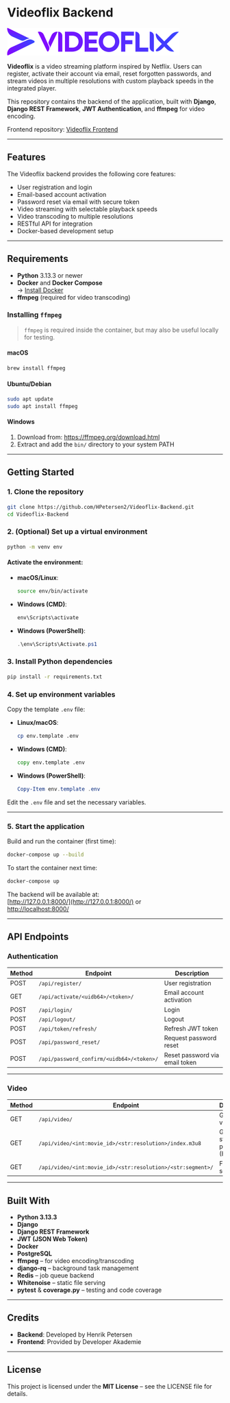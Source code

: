 # Videoflix Backend

![Logo](/static/assets/logo_icon.svg)

**Videoflix** is a video streaming platform inspired by Netflix. Users can register, activate their account via email, reset forgotten passwords, and stream videos in multiple resolutions with custom playback speeds in the integrated player.

This repository contains the backend of the application, built with **Django**, **Django REST Framework**, **JWT Authentication**, and **ffmpeg** for video encoding.

Frontend repository: [Videoflix Frontend](https://github.com/HPetersen2/Videoflix-Frontend.git)

---

## Features

The Videoflix backend provides the following core features:

- User registration and login  
- Email-based account activation  
- Password reset via email with secure token  
- Video streaming with selectable playback speeds  
- Video transcoding to multiple resolutions  
- RESTful API for integration  
- Docker-based development setup  

---

## Requirements

- **Python** 3.13.3 or newer  
- **Docker** and **Docker Compose**  
  → [Install Docker](https://docs.docker.com/get-docker/)  
- **ffmpeg** (required for video transcoding)

### Installing `ffmpeg`

> `ffmpeg` is required inside the container, but may also be useful locally for testing.

#### macOS

```bash
brew install ffmpeg
```

#### Ubuntu/Debian

```bash
sudo apt update
sudo apt install ffmpeg
```

#### Windows

1. Download from: https://ffmpeg.org/download.html  
2. Extract and add the `bin/` directory to your system PATH

---

## Getting Started

### 1. Clone the repository

```bash
git clone https://github.com/HPetersen2/Videoflix-Backend.git
cd Videoflix-Backend
```

### 2. (Optional) Set up a virtual environment

```bash
python -m venv env
```

#### Activate the environment:

- **macOS/Linux**:
  ```bash
  source env/bin/activate
  ```

- **Windows (CMD)**:
  ```cmd
  env\Scripts\activate
  ```

- **Windows (PowerShell)**:
  ```powershell
  .\env\Scripts\Activate.ps1
  ```

### 3. Install Python dependencies

```bash
pip install -r requirements.txt
```

### 4. Set up environment variables

Copy the template `.env` file:

- **Linux/macOS**:
  ```bash
  cp env.template .env
  ```

- **Windows (CMD)**:
  ```cmd
  copy env.template .env
  ```

- **Windows (PowerShell)**:
  ```powershell
  Copy-Item env.template .env
  ```

Edit the `.env` file and set the necessary variables.

---

### 5. Start the application

Build and run the container (first time):

```bash
docker-compose up --build
```

To start the container next time:

```bash
docker-compose up
```

The backend will be available at:  
[http://127.0.0.1:8000/](http://127.0.0.1:8000/) or  
[http://localhost:8000/](http://localhost:8000/)

---

## API Endpoints

### Authentication

| Method | Endpoint                                         | Description                     |
|--------|--------------------------------------------------|---------------------------------|
| POST   | `/api/register/`                                 | User registration               |
| GET    | `/api/activate/<uidb64>/<token>/`                | Email account activation        |
| POST   | `/api/login/`                                    | Login                           |
| POST   | `/api/logout/`                                   | Logout                          |
| POST   | `/api/token/refresh/`                            | Refresh JWT token               |
| POST   | `/api/password_reset/`                           | Request password reset          |
| POST   | `/api/password_confirm/<uidb64>/<token>/`        | Reset password via email token  |

---

### Video

| Method | Endpoint                                                                 | Description                         |
|--------|--------------------------------------------------------------------------|-------------------------------------|
| GET    | `/api/video/`                                                            | Get list of videos                  |
| GET    | `/api/video/<int:movie_id>/<str:resolution>/index.m3u8`                 | Get streaming playlist (HLS)       |
| GET    | `/api/video/<int:movie_id>/<str:resolution>/<str:segment>/`            | Fetch video segment                 |

---

## Built With

- **Python 3.13.3**  
- **Django**  
- **Django REST Framework**  
- **JWT (JSON Web Token)**  
- **Docker**  
- **PostgreSQL**  
- **ffmpeg** – for video encoding/transcoding  
- **django-rq** – background task management  
- **Redis** – job queue backend  
- **Whitenoise** – static file serving  
- **pytest** & **coverage.py** – testing and code coverage  

---

## Credits

- **Backend**: Developed by Henrik Petersen  
- **Frontend**: Provided by Developer Akademie

---

## License

This project is licensed under the **MIT License** – see the LICENSE file for details.

